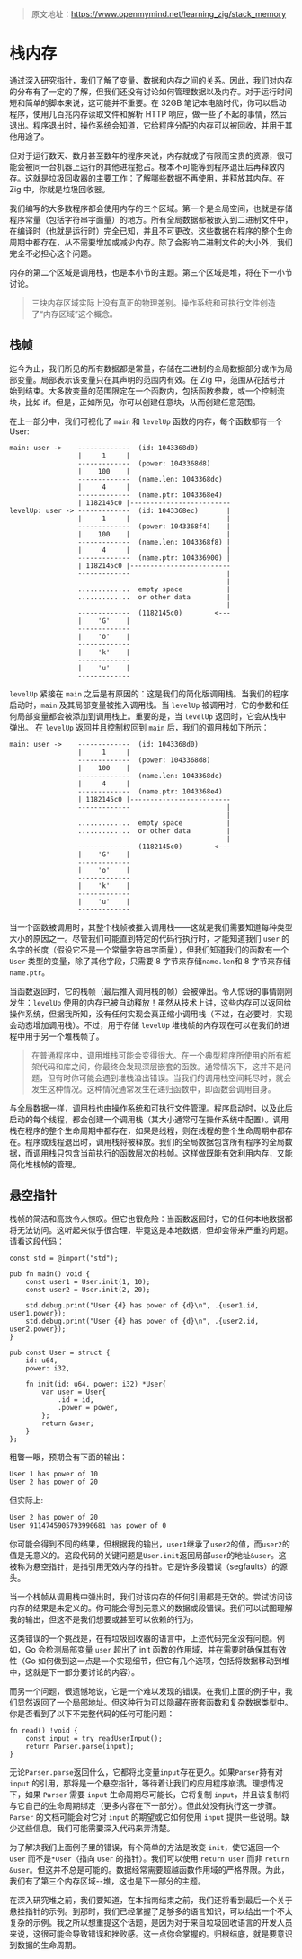 > 原文地址：<https://www.openmymind.net/learning_zig/stack_memory>

# 栈内存

通过深入研究指针，我们了解了变量、数据和内存之间的关系。因此，我们对内存的分布有了一定的了解，但我们还没有讨论如何管理数据以及内存。对于运行时间短和简单的脚本来说，这可能并不重要。在 32GB 笔记本电脑时代，你可以启动程序，使用几百兆内存读取文件和解析 HTTP 响应，做一些了不起的事情，然后退出。程序退出时，操作系统会知道，它给程序分配的内存可以被回收，并用于其他用途了。

但对于运行数天、数月甚至数年的程序来说，内存就成了有限而宝贵的资源，很可能会被同一台机器上运行的其他进程抢占。根本不可能等到程序退出后再释放内存。这就是垃圾回收器的主要工作：了解哪些数据不再使用，并释放其内存。在 Zig 中，你就是垃圾回收器。

我们编写的大多数程序都会使用内存的三个区域。第一个是全局空间，也就是存储程序常量（包括字符串字面量）的地方。所有全局数据都被嵌入到二进制文件中，在编译时（也就是运行时）完全已知，并且不可更改。这些数据在程序的整个生命周期中都存在，从不需要增加或减少内存。除了会影响二进制文件的大小外，我们完全不必担心这个问题。

内存的第二个区域是调用栈，也是本小节的主题。第三个区域是堆，将在下一小节讨论。

> 三块内存区域实际上没有真正的物理差别。操作系统和可执行文件创造了“内存区域”这个概念。

## 栈帧

迄今为止，我们所见的所有数据都是常量，存储在二进制的全局数据部分或作为局部变量。局部表示该变量只在其声明的范围内有效。在 Zig 中，范围从花括号开始到结束。大多数变量的范围限定在一个函数内，包括函数参数，或一个控制流块，比如 if。但是，正如所见，你可以创建任意块，从而创建任意范围。

在上一部分中，我们可视化了 `main` 和 `levelUp` 函数的内存，每个函数都有一个 User:

```text
main: user ->    -------------  (id: 1043368d0)
                 |     1     |
                 -------------  (power: 1043368d8)
                 |    100    |
                 -------------  (name.len: 1043368dc)
                 |     4     |
                 -------------  (name.ptr: 1043368e4)
                 | 1182145c0 |-------------------------
levelUp: user -> -------------  (id: 1043368ec)       |
                 |     1     |                        |
                 -------------  (power: 1043368f4)    |
                 |    100    |                        |
                 -------------  (name.len: 1043368f8) |
                 |     4     |                        |
                 -------------  (name.ptr: 104336900) |
                 | 1182145c0 |-------------------------
                 -------------                        |
                                                      |
                 .............  empty space           |
                 .............  or other data         |
                                                      |
                 -------------  (1182145c0)        <---
                 |    'G'    |
                 -------------
                 |    'o'    |
                 -------------
                 |    'k'    |
                 -------------
                 |    'u'    |
                 -------------
```

`levelUp` 紧接在 `main` 之后是有原因的：这是我们的简化版调用栈。当我们的程序启动时，`main` 及其局部变量被推入调用栈。当 `levelUp` 被调用时，它的参数和任何局部变量都会被添加到调用栈上。重要的是，当 `levelUp` 返回时，它会从栈中弹出。 在 `levelUp` 返回并且控制权回到 `main` 后，我们的调用栈如下所示：

```text
main: user ->    -------------  (id: 1043368d0)
                 |     1     |
                 -------------  (power: 1043368d8)
                 |    100    |
                 -------------  (name.len: 1043368dc)
                 |     4     |
                 -------------  (name.ptr: 1043368e4)
                 | 1182145c0 |-------------------------
                 -------------                        |
                                                      |
                 .............  empty space           |
                 .............  or other data         |
                                                      |
                 -------------  (1182145c0)        <---
                 |    'G'    |
                 -------------
                 |    'o'    |
                 -------------
                 |    'k'    |
                 -------------
                 |    'u'    |
                 -------------
```

当一个函数被调用时，其整个栈帧被推入调用栈——这就是我们需要知道每种类型大小的原因之一。尽管我们可能直到特定的代码行执行时，才能知道我们 `user` 的名字的长度（假设它不是一个常量字符串字面量），但我们知道我们的函数有一个 `User` 类型的变量，除了其他字段，只需要 8 字节来存储`name.len`和 8 字节来存储`name.ptr`。

当函数返回时，它的栈帧（最后推入调用栈的帧）会被弹出。令人惊讶的事情刚刚发生：`levelUp` 使用的内存已被自动释放！虽然从技术上讲，这些内存可以返回给操作系统，但据我所知，没有任何实现会真正缩小调用栈（不过，在必要时，实现会动态增加调用栈）。不过，用于存储 `levelUp` 堆栈帧的内存现在可以在我们的进程中用于另一个堆栈帧了。

> 在普通程序中，调用堆栈可能会变得很大。在一个典型程序所使用的所有框架代码和库之间，你最终会发现深层嵌套的函数。通常情况下，这并不是问题，但有时你可能会遇到堆栈溢出错误。当我们的调用栈空间耗尽时，就会发生这种情况。这种情况通常发生在递归函数中，即函数会调用自身。

与全局数据一样，调用栈也由操作系统和可执行文件管理。程序启动时，以及此后启动的每个线程，都会创建一个调用栈（其大小通常可在操作系统中配置）。调用栈在程序的整个生命周期中都存在，如果是线程，则在线程的整个生命周期中都存在。程序或线程退出时，调用栈将被释放。我们的全局数据包含所有程序的全局数据，而调用栈只包含当前执行的函数层次的栈帧。这样做既能有效利用内存，又能简化堆栈帧的管理。

## 悬空指针

栈帧的简洁和高效令人惊叹。但它也很危险：当函数返回时，它的任何本地数据都将无法访问。这听起来似乎很合理，毕竟这是本地数据，但却会带来严重的问题。请看这段代码：

```zig
const std = @import("std");

pub fn main() void {
	const user1 = User.init(1, 10);
	const user2 = User.init(2, 20);

	std.debug.print("User {d} has power of {d}\n", .{user1.id, user1.power});
	std.debug.print("User {d} has power of {d}\n", .{user2.id, user2.power});
}

pub const User = struct {
	id: u64,
	power: i32,

	fn init(id: u64, power: i32) *User{
		var user = User{
			.id = id,
			.power = power,
		};
		return &user;
	}
};
```

粗瞥一眼，预期会有下面的输出：

```bash
User 1 has power of 10
User 2 has power of 20
```

但实际上:

```bash
User 2 has power of 20
User 9114745905793990681 has power of 0
```

你可能会得到不同的结果，但根据我的输出，`user1`继承了`user2`的值，而`user2`的值是无意义的。这段代码的关键问题是`User.init`返回局部`user`的地址`&user`。这被称为悬空指针，是指引用无效内存的指针。它是许多段错误（segfaults）的源头。

当一个栈帧从调用栈中弹出时，我们对该内存的任何引用都是无效的。尝试访问该内存的结果是未定义的。你可能会得到无意义的数据或段错误。我们可以试图理解我的输出，但这不是我们想要或甚至可以依赖的行为。

这类错误的一个挑战是，在有垃圾回收器的语言中，上述代码完全没有问题。例如，Go 会检测局部变量 `user` 超出了 init 函数的作用域，并在需要时确保其有效性（Go 如何做到这一点是一个实现细节，但它有几个选项，包括将数据移动到堆中，这就是下一部分要讨论的内容）。

而另一个问题，很遗憾地说，它是一个难以发现的错误。在我们上面的例子中，我们显然返回了一个局部地址。但这种行为可以隐藏在嵌套函数和复杂数据类型中。你是否看到了以下不完整代码的任何可能问题：

```zig
fn read() !void {
	const input = try readUserInput();
	return Parser.parse(input);
}
```

无论`Parser.parse`返回什么，它都将比变量`input`存在更久。如果`Parser`持有对 `input` 的引用，那将是一个悬空指针，等待着让我们的应用程序崩溃。理想情况下，如果 `Parser` 需要 `input` 生命周期尽可能长，它将复制 `input`，并且该复制将与它自己的生命周期绑定（更多内容在下一部分）。但此处没有执行这一步骤。`Parser` 的文档可能会对它对 `input` 的期望或它如何使用 `input` 提供一些说明。缺少这些信息，我们可能需要深入代码来弄清楚。

为了解决我们上面例子里的错误，有个简单的方法是改变 `init`，使它返回一个 `User` 而不是`*User`（指向 `User` 的指针）。我们可以使用 `return user` 而非 `return &user`。但这并不总是可能的。数据经常需要超越函数作用域的严格界限。为此，我们有了第三个内存区域--堆，这也是下一部分的主题。

在深入研究堆之前，我们要知道，在本指南结束之前，我们还将看到最后一个关于悬挂指针的示例。到那时，我们已经掌握了足够多的语言知识，可以给出一个不太复杂的示例。我之所以想重提这个话题，是因为对于来自垃圾回收语言的开发人员来说，这很可能会导致错误和挫败感。这一点你会掌握的。归根结底，就是要意识到数据的生命周期。
